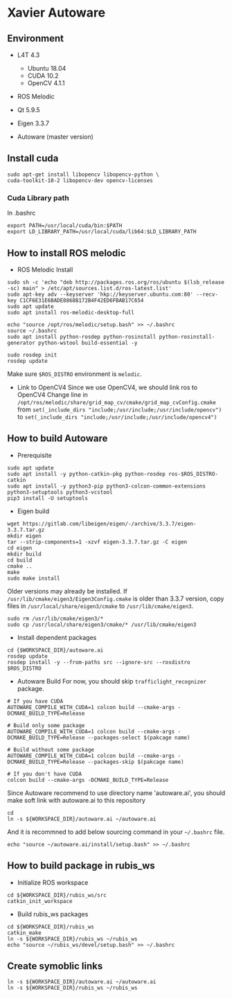 # **Xavier Autoware**


## Environment

- L4T 4.3
  - Ubuntu 18.04
  - CUDA 10.2
  - OpenCV 4.1.1

- ROS Melodic
- Qt 5.9.5
- Eigen 3.3.7
- Autoware (master version)

## Install cuda
```
sudo apt-get install libopencv libopencv-python \
cuda-toolkit-10-2 libopencv-dev opencv-licenses
```

### Cuda Library path
In .bashrc
```
export PATH=/usr/local/cuda/bin:$PATH
export LD_LIBRARY_PATH=/usr/local/cuda/lib64:$LD_LIBRARY_PATH
```


## How to install ROS melodic
* ROS Melodic Install
```
sudo sh -c 'echo "deb http://packages.ros.org/ros/ubuntu $(lsb_release -sc) main" > /etc/apt/sources.list.d/ros-latest.list'
sudo apt-key adv --keyserver 'hkp://keyserver.ubuntu.com:80' --recv-key C1CF6E31E6BADE8868B172B4F42ED6FBAB17C654
sudo apt update
sudo apt install ros-melodic-desktop-full

echo "source /opt/ros/melodic/setup.bash" >> ~/.bashrc
source ~/.bashrc
sudo apt install python-rosdep python-rosinstall python-rosinstall-generator python-wstool build-essential -y

sudo rosdep init
rosdep update
```

Make sure `$ROS_DISTRO` environment is `melodic`.

* Link to OpenCV4
Since we use OpenCV4, we should link ros to OpenCV4
Change line in `/opt/ros/melodic/share/grid_map_cv/cmake/grid_map_cvConfig.cmake`
from
`set(_include_dirs "include;/usr/include;/usr/include/opencv")`
to
`set(_include_dirs "include;/usr/include;/usr/include/opencv4")`

## How to build Autoware
* Prerequisite
```
sudo apt update
sudo apt install -y python-catkin-pkg python-rosdep ros-$ROS_DISTRO-catkin
sudo apt install -y python3-pip python3-colcon-common-extensions python3-setuptools python3-vcstool
pip3 install -U setuptools
```

* Eigen build
```
wget https://gitlab.com/libeigen/eigen/-/archive/3.3.7/eigen-3.3.7.tar.gz
mkdir eigen
tar --strip-components=1 -xzvf eigen-3.3.7.tar.gz -C eigen
cd eigen
mkdir build
cd build
cmake ..
make
sudo make install
```

Older versions may already be installed. If `/usr/lib/cmake/eigen3/Eigen3Config.cmake` is older than 3.3.7 version, copy files in `/usr/local/share/eigen3/cmake` to `/usr/lib/cmake/eigen3`.

```
sudo rm /usr/lib/cmake/eigen3/*
sudo cp /usr/local/share/eigen3/cmake/* /usr/lib/cmake/eigen3
```

* Install dependent packages
```
cd {$WORKSPACE_DIR}/autoware.ai
rosdep update
rosdep install -y --from-paths src --ignore-src --rosdistro $ROS_DISTRO
```

* Autoware Build
For now, you should skip `trafficlight_recognizer` package.

```
# If you have CUDA
AUTOWARE_COMPILE_WITH_CUDA=1 colcon build --cmake-args -DCMAKE_BUILD_TYPE=Release

# Build only some package
AUTOWARE_COMPILE_WITH_CUDA=1 colcon build --cmake-args -DCMAKE_BUILD_TYPE=Release --packages-select $(pakcage name)

# Build without some package
AUTOWARE_COMPILE_WITH_CUDA=1 colcon build --cmake-args -DCMAKE_BUILD_TYPE=Release --packages-skip $(pakcage name)

# If you don't have CUDA
colcon build --cmake-args -DCMAKE_BUILD_TYPE=Release
```

Since Autoware recommend to use directory name 'autoware.ai', you should make soft link with autoware.ai to this repository
```
cd
ln -s ${WORKSPACE_DIR}/autoware.ai ~/autoware.ai
```

And it is recommned to add below sourcing command in your `~/.bashrc` file.
```
echo "source ~/autoware.ai/install/setup.bash" >> ~/.bashrc
```

## How to build package in rubis_ws

* Initialize ROS workspace
```
cd ${WORKSPACE_DIR}/rubis_ws/src
catkin_init_workspace
```

* Build rubis_ws packages
```
cd ${WORKSPACE_DIR}/rubis_ws
catkin_make
ln -s ${WORKSPACE_DIR}/rubis_ws ~/rubis_ws
echo "source ~/rubis_ws/devel/setup.bash" >> ~/.bashrc
```

## Create symoblic links
```
ln -s ${WORKSPACE_DIR}/autoware.ai ~/autoware.ai
ln -s ${WORKSPACE_DIR}/rubis_ws ~/rubis_ws
```

